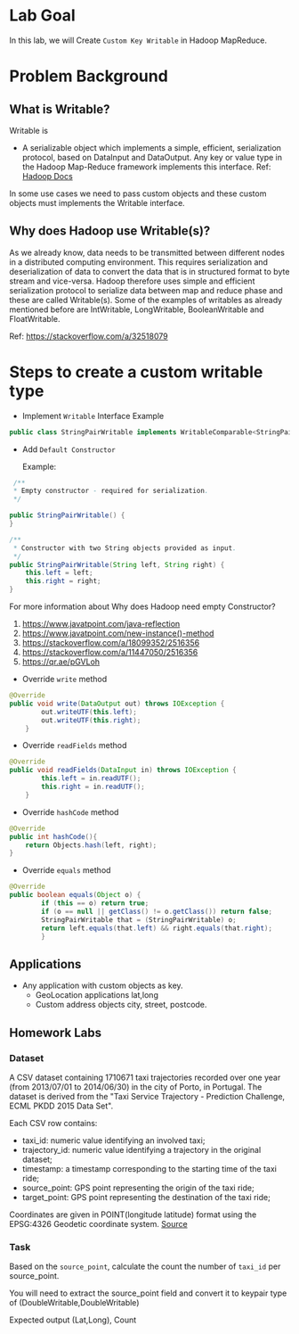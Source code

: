 # Lab Goal

In this lab, we will Create `Custom Key Writable` in Hadoop MapReduce.

# Problem Background

## What is Writable?

Writable is

- A serializable object which implements a simple, efficient, serialization protocol, based on DataInput and DataOutput.
  Any key or value type in the Hadoop Map-Reduce framework implements this interface.
  Ref: [Hadoop Docs](https://hadoop.apache.org/docs/r3.0.1/api/org/apache/hadoop/io/Writable.html)

In some use cases we need to pass custom objects and these custom objects must implements the Writable interface.

## Why does Hadoop use Writable(s)?

As we already know, data needs to be transmitted between different nodes in a distributed computing environment. This
requires serialization and deserialization of data to convert the data that is in structured format to byte stream and
vice-versa. Hadoop therefore uses simple and efficient serialization protocol to serialize data between map and reduce
phase and these are called Writable(s). Some of the examples of writables as already mentioned before are IntWritable,
LongWritable, BooleanWritable and FloatWritable.

Ref: https://stackoverflow.com/a/32518079

# Steps to create a custom writable type

- Implement `Writable` Interface
  Example
```java 
public class StringPairWritable implements WritableComparable<StringPairWritable> 
```
- Add `Default Constructor`

  Example:
```java
 /**
 * Empty constructor - required for serialization.
 */

public StringPairWritable() {
}

/**
 * Constructor with two String objects provided as input.
 */
public StringPairWritable(String left, String right) {
    this.left = left;
    this.right = right;
}
```

For more information about Why does Hadoop need empty Constructor? 

  1. https://www.javatpoint.com/java-reflection
  1. https://www.javatpoint.com/new-instance()-method
  1. https://stackoverflow.com/a/18099352/2516356
  1. https://stackoverflow.com/a/11447050/2516356
  1. https://qr.ae/pGVLoh

- Override `write` method
```java 
@Override
public void write(DataOutput out) throws IOException {
        out.writeUTF(this.left);
        out.writeUTF(this.right);
    }
```
- Override `readFields` method
```java 
@Override
public void readFields(DataInput in) throws IOException {
        this.left = in.readUTF();
        this.right = in.readUTF();
    }
```

- Override `hashCode` method
```java
@Override
public int hashCode(){
    return Objects.hash(left, right);
}
```

- Override `equals` method
```java
@Override
public boolean equals(Object o) {
        if (this == o) return true;
        if (o == null || getClass() != o.getClass()) return false;
        StringPairWritable that = (StringPairWritable) o;
        return left.equals(that.left) && right.equals(that.right);
        }
```

## Applications

- Any application with custom objects as key.
  * GeoLocation applications lat,long
  * Custom address objects city, street, postcode.
  
## Homework Labs

### Dataset

A CSV dataset containing 1710671 taxi trajectories recorded over one year (from 2013/07/01 to 2014/06/30) in the city of Porto, in Portugal.
The dataset is derived from the "Taxi Service Trajectory - Prediction Challenge, ECML PKDD 2015 Data Set".

Each CSV row contains:
- taxi_id: numeric value identifying an involved taxi;
- trajectory_id: numeric value identifying a trajectory in the original dataset;
- timestamp: a timestamp corresponding to the starting time of the taxi ride;
- source_point: GPS point representing the origin of the taxi ride;
- target_point: GPS point representing the destination of the taxi ride;

Coordinates are given in POINT(longitude latitude) format using the EPSG:4326 Geodetic coordinate system.
[Source](https://figshare.com/articles/dataset/Porto_taxi_trajectories/12302165)

### Task

Based on the `source_point`, calculate the count the number of `taxi_id` per source_point.

You will need to extract the source_point field and convert it to keypair type of (DoubleWritable,DoubleWritable)

Expected output 
(Lat,Long), Count

